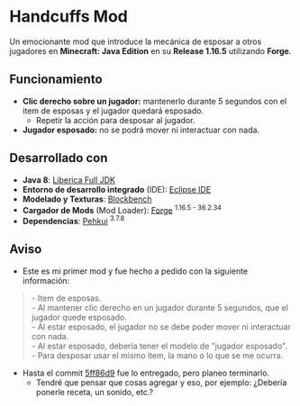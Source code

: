 # Handcuffs Mod
Un emocionante mod que introduce la mecánica de esposar a otros jugadores en **Minecraft: Java Edition** en su **Release 1.16.5** utilizando **Forge**.

## Funcionamiento
- **Clic derecho sobre un jugador:** mantenerlo durante 5 segundos con el item de esposas y el jugador quedará esposado.
  - Repetir la acción para desposar al jugador.
- **Jugador esposado:** no se podrá mover ni interactuar con nada.

## Desarrollado con
- **Java 8**: [Liberica Full JDK](https://bell-sw.com/libericajdk/)
- **Entorno de desarrollo integrado** (IDE): [Eclipse IDE](https://eclipseide.org/)
- **Modelado y Texturas**: [Blockbench](https://www.blockbench.net/)
- **Cargador de Mods** (Mod Loader): [Forge](https://files.minecraftforge.net/net/minecraftforge/forge/index_1.16.5.html) <sup>1.16.5 - 36.2.34</sup>
- **Dependencias**: [Pehkui](https://www.curseforge.com/minecraft/mc-mods/pehkui) <sup>3.7.8</sup>

## Aviso
- Este es mi primer mod y fue hecho a pedido con la siguiente información:

> \- Item de esposas.\
> \- Al mantener clic derecho en un jugador durante 5 segundos, que el jugador quede esposado.\
> \- Al estar esposado, el jugador no se debe poder mover ni interactuar con nada.\
> \- Al estar esposado, debería tener el modelo de "jugador esposado".\
> \- Para desposar usar el mismo item, la mano o lo que se me ocurra.

- Hasta el commit [5ff86d9](https://github.com/FaArMa/HandcuffsMod/tree/5ff86d9a35fa8404782f056fec95c92147b63cbd) fue lo entregado, pero planeo terminarlo.
  - Tendré que pensar que cosas agregar y eso, por ejemplo: ¿Debería ponerle receta, un sonido, etc.?
